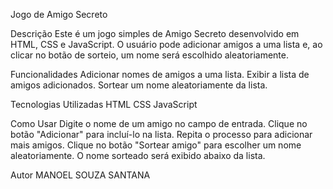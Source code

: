 Jogo de Amigo Secreto

Descrição
Este é um jogo simples de Amigo Secreto desenvolvido em HTML, CSS e JavaScript. O usuário pode adicionar amigos
a uma lista e, ao clicar no botão de sorteio, um nome será escolhido aleatoriamente.

Funcionalidades
Adicionar nomes de amigos a uma lista.
Exibir a lista de amigos adicionados.
Sortear um nome aleatoriamente da lista.

Tecnologias Utilizadas
HTML
CSS
JavaScript

Como Usar
Digite o nome de um amigo no campo de entrada.
Clique no botão "Adicionar" para incluí-lo na lista.
Repita o processo para adicionar mais amigos.
Clique no botão "Sortear amigo" para escolher um nome aleatoriamente.
O nome sorteado será exibido abaixo da lista.


Autor
MANOEL SOUZA SANTANA
